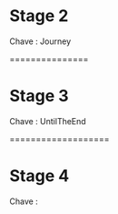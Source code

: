 Stage 2
===============
Chave : Journey

===============

Stage 3
===============
Chave : UntilTheEnd

===================

Stage 4
===============
Chave : 